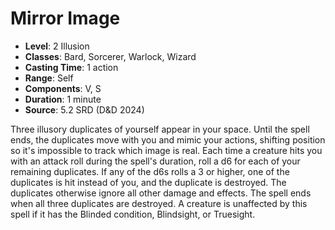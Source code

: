 # Mirror Image

- **Level**: 2 Illusion
- **Classes**: Bard, Sorcerer, Warlock, Wizard
- **Casting Time**: 1 action
- **Range**: Self
- **Components**: V, S
- **Duration**: 1 minute
- **Source**: 5.2 SRD (D&D 2024)

Three illusory duplicates of yourself appear in your space. Until the spell ends, the duplicates move with you and mimic your actions, shifting position so it's impossible to track which image is real. Each time a creature hits you with an attack roll during the spell's duration, roll a d6 for each of your remaining duplicates. If any of the d6s rolls a 3 or higher, one of the duplicates is hit instead of you, and the duplicate is destroyed. The duplicates otherwise ignore all other damage and effects. The spell ends when all three duplicates are destroyed. A creature is unaffected by this spell if it has the Blinded condition, Blindsight, or Truesight.

